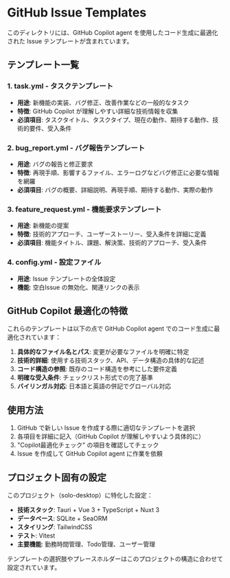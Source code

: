 # GitHub Issue Templates

このディレクトリには、GitHub Copilot agent を使用したコード生成に最適化された Issue テンプレートが含まれています。

## テンプレート一覧

### 1. task.yml - タスクテンプレート
- **用途**: 新機能の実装、バグ修正、改善作業などの一般的なタスク
- **特徴**: GitHub Copilot が理解しやすい詳細な技術情報を収集
- **必須項目**: タスクタイトル、タスクタイプ、現在の動作、期待する動作、技術的要件、受入条件

### 2. bug_report.yml - バグ報告テンプレート  
- **用途**: バグの報告と修正要求
- **特徴**: 再現手順、影響するファイル、エラーログなどバグ修正に必要な情報を網羅
- **必須項目**: バグの概要、詳細説明、再現手順、期待する動作、実際の動作

### 3. feature_request.yml - 機能要求テンプレート
- **用途**: 新機能の提案
- **特徴**: 技術的アプローチ、ユーザーストーリー、受入条件を詳細に定義
- **必須項目**: 機能タイトル、課題、解決策、技術的アプローチ、受入条件

### 4. config.yml - 設定ファイル
- **用途**: Issue テンプレートの全体設定
- **機能**: 空白Issue の無効化、関連リンクの表示

## GitHub Copilot 最適化の特徴

これらのテンプレートは以下の点で GitHub Copilot agent でのコード生成に最適化されています：

1. **具体的なファイル名とパス**: 変更が必要なファイルを明確に特定
2. **技術的詳細**: 使用する技術スタック、API、データ構造の具体的な記述
3. **コード構造の参照**: 既存のコード構造を参考にした要件定義
4. **明確な受入条件**: チェックリスト形式での完了基準
5. **バイリンガル対応**: 日本語と英語の併記でグローバル対応

## 使用方法

1. GitHub で新しい Issue を作成する際に適切なテンプレートを選択
2. 各項目を詳細に記入（GitHub Copilot が理解しやすいよう具体的に）
3. "Copilot最適化チェック" の項目を確認してチェック
4. Issue を作成して GitHub Copilot agent に作業を依頼

## プロジェクト固有の設定

このプロジェクト（solo-desktop）に特化した設定：

- **技術スタック**: Tauri + Vue 3 + TypeScript + Nuxt 3
- **データベース**: SQLite + SeaORM  
- **スタイリング**: TailwindCSS
- **テスト**: Vitest
- **主要機能**: 勤務時間管理、Todo管理、ユーザー管理

テンプレートの選択肢やプレースホルダーはこのプロジェクトの構造に合わせて設定されています。